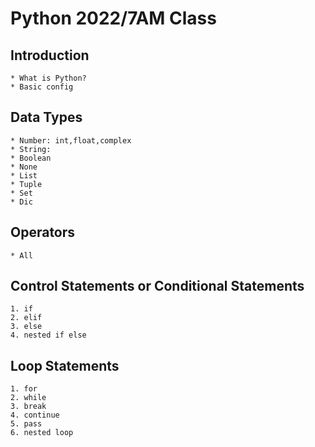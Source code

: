 # Python 2022/7AM Class

## Introduction

    * What is Python?
    * Basic config

## Data Types

    * Number: int,float,complex
    * String:
    * Boolean
    * None
    * List
    * Tuple
    * Set
    * Dic

## Operators

    * All

## Control Statements or Conditional Statements

    1. if
    2. elif
    3. else
    4. nested if else

## Loop Statements

    1. for
    2. while
    3. break
    4. continue
    5. pass
    6. nested loop

